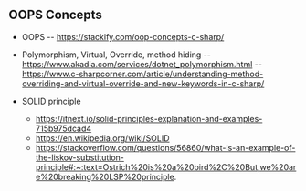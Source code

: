 ## OOPS Concepts

- OOPS
    -- https://stackify.com/oop-concepts-c-sharp/

- Polymorphism, Virtual, Override, method hiding
    -- https://www.akadia.com/services/dotnet_polymorphism.html
    -- https://www.c-sharpcorner.com/article/understanding-method-overriding-and-virtual-override-and-new-keywords-in-c-sharp/

- SOLID principle
    - https://itnext.io/solid-principles-explanation-and-examples-715b975dcad4
    - https://en.wikipedia.org/wiki/SOLID
    - https://stackoverflow.com/questions/56860/what-is-an-example-of-the-liskov-substitution-principle#:~:text=Ostrich%20is%20a%20bird%2C%20But,we%20are%20breaking%20LSP%20principle.